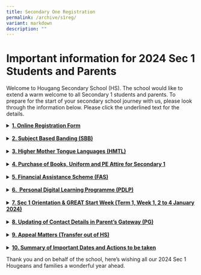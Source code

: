 ```yaml
---
title: Secondary One Registration
permalink: /archive/s1reg/
variant: markdown
description: ""
---
```

Important information for 2024 Sec 1 Students and Parents
=========================================================
<p>
Welcome to Hougang Secondary School (HS). The school would like to extend a warm welcome to all Secondary 1 students and parents. To prepare for the start of your secondary school journey with us, please look through the information below. Please click the underlined text for the details. </p>

<details><summary><u><b>
1.  Online Registration Form</b></u></summary>
 <p>   
As part of Secondary 1 Registration, we would appreciate it if parents/guardians could take some time to complete <a href="https://form.gov.sg/656fdf0356df3e0012c5d039">this form</a> by <b><u>Thursday, 21 December 2023, 12 pm</u></b>. This is to allow us to get to know your child/ward better.&nbsp;</p>
</details>

<br>
<details><summary><u><b>
2.  Subject Based Banding (SBB)</b></u></summary>
<p>    
If your child/ward is eligible to study subject(s) at a more/less demanding level, please attend the online zoom briefing on <u><b>Friday, 22 December 2023 from 8.30 am to 9.00 am</b></u>. Details will be sent via Parents Gateway (PG) on <u><b>Wednesday, 20 December 2023, after 5 pm</b></u>. Acceptance/rejection of the subject(s) offered will need to be submitted via the offer sent through PG before <u><b>Tuesday, 26 December 2023, 12 pm</b></u>.</p>
</details>

<br>	
<details><summary><u><b>
3.  Higher Mother Tongue Languages (HMTL)</b></u></summary>
    
<p>
(A)  Parents of students offered HMTL by MOE will be notified via Parents Gateway (PG) on <u><b>Wednesday, 20 &nbsp; December 2023 after 5 pm</b></u>. Acceptance/rejection of the HMTL offer via PG must be done before <u><b>Tuesday, 26 December 2023, 12 pm</b></u>.  &nbsp;</p>
<p>    
(B)  Parents of students not offered Higher Chinese Language (HCL) by MOE but have attained at least a Merit in HCL or an AL2 or better at PSLE will be offered HCL by the school. Parents will be notified via PG on <u><b>Wednesday, 20 December 2023, after 5 pm</b></u>. Acceptance/rejection of the HMTL offer via PG must be done before <u><b>Tuesday, 26 December 2023, 12 pm</b></u>.</p>
    
<p>
For other MT-related matters, please refer to <a href="https://www.hougangsec.moe.edu.sg/files/S1reg/2024__Sec_1_Registration_MTL_related_Matters.pdf">this link</a></p>
</details>

<br> 
<details><summary><u><b>
4. Purchase of Books, Uniform and PE Attire for Secondary 1</b></u></summary>
<p>
	<u>Method 1: Online Purchase (Preferred)</u></p>

<table style="border:none;border-collapse:collapse;"><colgroup><col width="208"><col width="231"><col width="433"></colgroup><tbody><tr style="height:0pt"><td style="border-left:solid #000000 1pt;border-right:solid #000000 1pt;border-bottom:solid #000000 1pt;border-top:solid #000000 1pt;vertical-align:top;padding:5pt 5pt 5pt 5pt;overflow:hidden;overflow-wrap:break-word;"><br></td><td style="border-left:solid #000000 1pt;border-right:solid #000000 1pt;border-bottom:solid #000000 1pt;border-top:solid #000000 1pt;vertical-align:top;padding:5pt 5pt 5pt 5pt;overflow:hidden;overflow-wrap:break-word;"><p style="line-height:1.2;margin-top:0pt;margin-bottom:0pt;" dir="ltr"><span style="font-size:12pt;font-family:Arial,sans-serif;color:#000000;background-color:#ffffff;font-weight:700;font-style:normal;font-variant:normal;text-decoration:none;vertical-align:baseline;white-space:pre;white-space:pre-wrap;">Link</span></p></td><td style="border-left:solid #000000 1pt;border-right:solid #000000 1pt;border-bottom:solid #000000 1pt;border-top:solid #000000 1pt;vertical-align:top;padding:5pt 5pt 5pt 5pt;overflow:hidden;overflow-wrap:break-word;"><p style="line-height:1.2;margin-top:0pt;margin-bottom:0pt;" dir="ltr"><span style="font-size:12pt;font-family:Arial,sans-serif;color:#000000;background-color:#ffffff;font-weight:700;font-style:normal;font-variant:normal;text-decoration:none;vertical-align:baseline;white-space:pre;white-space:pre-wrap;">Instructions</span></p></td></tr><tr style="height:0pt"><td style="border-left:solid #000000 1pt;border-right:solid #000000 1pt;border-bottom:solid #000000 1pt;border-top:solid #000000 1pt;vertical-align:middle;padding:5pt 5pt 5pt 5pt;overflow:hidden;overflow-wrap:break-word;"><p style="line-height:1.2;margin-top:0pt;margin-bottom:0pt;" dir="ltr"><span style="font-size:12pt;font-family:Arial,sans-serif;color:#000000;background-color:#ffffff;font-weight:400;font-style:normal;font-variant:normal;text-decoration:none;vertical-align:baseline;white-space:pre;white-space:pre-wrap;">Books and Stationery</span></p><br></td><td style="border-left:solid #000000 1pt;border-right:solid #000000 1pt;border-bottom:solid #000000 1pt;border-top:solid #000000 1pt;vertical-align:middle;padding:5pt 5pt 5pt 5pt;overflow:hidden;overflow-wrap:break-word;"><p style="line-height:1.2;margin-top:0pt;margin-bottom:0pt;" dir="ltr"><a style="text-decoration:none;" href="http://www.cascoedusupply.com.sg/"><span style="font-size:12pt;font-family:Arial,sans-serif;color:#1155cc;background-color:#ffffff;font-weight:400;font-style:normal;font-variant:normal;text-decoration:none;vertical-align:baseline;white-space:pre;white-space:pre-wrap;">Casco Educational Supply</span></a></p><br></td><td style="border-left:solid #000000 1pt;border-right:solid #000000 1pt;border-bottom:solid #000000 1pt;border-top:solid #000000 1pt;vertical-align:middle;padding:5pt 5pt 5pt 5pt;overflow:hidden;overflow-wrap:break-word;"><p style="line-height:1.2;margin-top:0pt;margin-bottom:0pt;" dir="ltr"><span style="font-size:12pt;font-family:Arial,sans-serif;color:#000000;background-color:#ffffff;font-weight:400;font-style:normal;font-variant:normal;text-decoration:none;vertical-align:baseline;white-space:pre;white-space:pre-wrap;">Parents are required to set up an account via the link provided.</span></p><br></td></tr><tr style="height:0pt"><td style="border-left:solid #000000 1pt;border-right:solid #000000 1pt;border-bottom:solid #000000 1pt;border-top:solid #000000 1pt;vertical-align:middle;padding:5pt 5pt 5pt 5pt;overflow:hidden;overflow-wrap:break-word;"><p style="line-height:1.2;margin-top:0pt;margin-bottom:0pt;" dir="ltr"><span style="font-size:12pt;font-family:Arial,sans-serif;color:#000000;background-color:#ffffff;font-weight:400;font-style:normal;font-variant:normal;text-decoration:none;vertical-align:baseline;white-space:pre;white-space:pre-wrap;">Uniforms and PE Attire</span></p><br></td><td style="border-left:solid #000000 1pt;border-right:solid #000000 1pt;border-bottom:solid #000000 1pt;border-top:solid #000000 1pt;vertical-align:middle;padding:5pt 5pt 5pt 5pt;overflow:hidden;overflow-wrap:break-word;"><p style="line-height:1.2;margin-top:0pt;margin-bottom:0pt;" dir="ltr"><a style="text-decoration:none;" href="https://jeepsinguniform.com/collections/hougang-secondary-school"><span style="font-size:12pt;font-family:Arial,sans-serif;color:#1155cc;background-color:#ffffff;font-weight:400;font-style:normal;font-variant:normal;text-decoration:none;vertical-align:baseline;white-space:pre;white-space:pre-wrap;">Jeepsing Uniform</span></a></p><br></td><td style="border-left:solid #000000 1pt;border-right:solid #000000 1pt;border-bottom:solid #000000 1pt;border-top:solid #000000 1pt;vertical-align:middle;padding:5pt 5pt 5pt 5pt;overflow:hidden;overflow-wrap:break-word;"><p style="line-height:1.2;margin-top:0pt;margin-bottom:0pt;" dir="ltr"><span style="font-size:12pt;font-family:Arial,sans-serif;color:#000000;background-color:#ffffff;font-weight:400;font-style:normal;font-variant:normal;text-decoration:none;vertical-align:baseline;white-space:pre;white-space:pre-wrap;">Please indicate Sec 1 as class if class is not available when making online purchase</span></p></td></tr></tbody></table>

<p>
<u>Method 2: Purchase/Collection at Hougang Secondary School</u>

Please follow the schedule below for the purchase/collection of textbooks and uniforms. We seek your understanding that only one adult is allowed to accompany each student.&nbsp;</p>

<table style="border:none;border-collapse:collapse;"><colgroup><col width="216"><col width="216"><col width="216"><col width="216"></colgroup><tbody><tr style="height:18.9pt"><td style="border-left:solid #000000 1pt;border-right:solid #000000 1pt;border-bottom:solid #000000 1pt;border-top:solid #000000 1pt;vertical-align:top;padding:5pt 5pt 5pt 5pt;overflow:hidden;overflow-wrap:break-word;"><p style="line-height:1.3800000000000001;margin-top:0pt;margin-bottom:0pt;" dir="ltr"><span style="font-size:12pt;font-family:Arial,sans-serif;color:#000000;background-color:#ffffff;font-weight:700;font-style:normal;font-variant:normal;text-decoration:none;vertical-align:baseline;white-space:pre;white-space:pre-wrap;">Items for purchase/ collection</span></p></td><td style="border-left:solid #000000 1pt;border-right:solid #000000 1pt;border-bottom:solid #000000 1pt;border-top:solid #000000 1pt;vertical-align:top;padding:5pt 5pt 5pt 5pt;overflow:hidden;overflow-wrap:break-word;"><p style="line-height:1.3800000000000001;margin-left: 3pt;text-align: justify;margin-top:0pt;margin-bottom:0pt;" dir="ltr"><span style="font-size:12pt;font-family:Arial,sans-serif;color:#000000;background-color:#ffffff;font-weight:700;font-style:normal;font-variant:normal;text-decoration:none;vertical-align:baseline;white-space:pre;white-space:pre-wrap;">Date&nbsp;</span></p></td><td style="border-left:solid #000000 1pt;border-right:solid #000000 1pt;border-bottom:solid #000000 1pt;border-top:solid #000000 1pt;vertical-align:top;padding:5pt 5pt 5pt 5pt;overflow:hidden;overflow-wrap:break-word;"><p style="line-height:1.3800000000000001;margin-left: 3pt;text-align: justify;margin-top:0pt;margin-bottom:0pt;" dir="ltr"><span style="font-size:12pt;font-family:Arial,sans-serif;color:#000000;background-color:#ffffff;font-weight:700;font-style:normal;font-variant:normal;text-decoration:none;vertical-align:baseline;white-space:pre;white-space:pre-wrap;">Time&nbsp;</span></p></td><td style="border-left:solid #000000 1pt;border-right:solid #000000 1pt;border-bottom:solid #000000 1pt;border-top:solid #000000 1pt;vertical-align:top;padding:5pt 5pt 5pt 5pt;overflow:hidden;overflow-wrap:break-word;"><p style="line-height:1.3800000000000001;margin-left: 3pt;text-align: justify;margin-top:0pt;margin-bottom:0pt;" dir="ltr"><span style="font-size:12pt;font-family:Arial,sans-serif;color:#000000;background-color:#ffffff;font-weight:700;font-style:normal;font-variant:normal;text-decoration:none;vertical-align:baseline;white-space:pre;white-space:pre-wrap;">Level/Group</span></p></td></tr><tr style="height:52.5pt"><td style="border-left:solid #000000 1pt;border-right:solid #000000 1pt;border-bottom:solid #000000 1pt;border-top:solid #000000 1pt;vertical-align:top;padding:5pt 5pt 5pt 5pt;overflow:hidden;overflow-wrap:break-word;" rowspan="4"><p style="line-height:1.2;margin-top:0pt;margin-bottom:0pt;" dir="ltr"><span style="font-size:12pt;font-family:Arial,sans-serif;color:#000000;background-color:#ffffff;font-weight:400;font-style:normal;font-variant:normal;text-decoration:none;vertical-align:baseline;white-space:pre;white-space:pre-wrap;">Textbooks and uniforms</span></p></td><td style="border-left:solid #000000 1pt;border-right:solid #000000 1pt;border-bottom:solid #000000 1pt;border-top:solid #000000 1pt;vertical-align:top;padding:5pt 5pt 5pt 5pt;overflow:hidden;overflow-wrap:break-word;"><p style="line-height:1.2;margin-top:0pt;margin-bottom:0pt;" dir="ltr"><span style="font-size:12pt;font-family:Arial,sans-serif;color:#000000;background-color:#ffffff;font-weight:400;font-style:normal;font-variant:normal;text-decoration:none;vertical-align:baseline;white-space:pre;white-space:pre-wrap;">Thursday, 21 December </span><span style="font-size:12pt;font-family:Arial,sans-serif;color:#000000;background-color:transparent;font-weight:400;font-style:normal;font-variant:normal;text-decoration:none;vertical-align:baseline;white-space:pre;white-space:pre-wrap;">2023</span></p><br></td><td style="border-left:solid #000000 1pt;border-right:solid #000000 1pt;border-bottom:solid #000000 1pt;border-top:solid #000000 1pt;vertical-align:top;padding:5pt 5pt 5pt 5pt;overflow:hidden;overflow-wrap:break-word;"><p style="line-height:1.2;margin-top:0pt;margin-bottom:0pt;" dir="ltr"><span style="font-size:12pt;font-family:Arial,sans-serif;color:#000000;background-color:#ffffff;font-weight:400;font-style:normal;font-variant:normal;text-decoration:none;vertical-align:baseline;white-space:pre;white-space:pre-wrap;">9 am to 3 pm</span></p><p style="line-height:1.2;margin-top:0pt;margin-bottom:0pt;" dir="ltr"><span style="font-size:12pt;font-family:Arial,sans-serif;color:#000000;background-color:#ffffff;font-weight:400;font-style:normal;font-variant:normal;text-decoration:none;vertical-align:baseline;white-space:pre;white-space:pre-wrap;">(</span><span style="font-size:12pt;font-family:Arial,sans-serif;color:#000000;background-color:#ffffff;font-weight:400;font-style:italic;font-variant:normal;text-decoration:none;vertical-align:baseline;white-space:pre;white-space:pre-wrap;">Lunch break 12.00 pm - 1.00 pm</span><span style="font-size:12pt;font-family:Arial,sans-serif;color:#000000;background-color:#ffffff;font-weight:400;font-style:normal;font-variant:normal;text-decoration:none;vertical-align:baseline;white-space:pre;white-space:pre-wrap;">)</span></p></td><td style="border-left:solid #000000 1pt;border-right:solid #000000 1pt;border-bottom:solid #000000 1pt;border-top:solid #000000 1pt;vertical-align:top;padding:5pt 5pt 5pt 5pt;overflow:hidden;overflow-wrap:break-word;" rowspan="3"><br><br><br><br><br><p style="line-height:1.2;margin-left: 3pt;margin-top:0pt;margin-bottom:0pt;" dir="ltr"><span style="font-size:12pt;font-family:Arial,sans-serif;color:#000000;background-color:#ffffff;font-weight:400;font-style:normal;font-variant:normal;text-decoration:none;vertical-align:baseline;white-space:pre;white-space:pre-wrap;">Secondary 1</span></p></td></tr><tr style="height:52.5pt"><td style="border-left:solid #000000 1pt;border-right:solid #000000 1pt;border-bottom:solid #000000 1pt;border-top:solid #000000 1pt;vertical-align:top;padding:5pt 5pt 5pt 5pt;overflow:hidden;overflow-wrap:break-word;"><p style="line-height:1.2;margin-top:0pt;margin-bottom:0pt;" dir="ltr"><span style="font-size:12pt;font-family:Arial,sans-serif;color:#000000;background-color:#ffffff;font-weight:400;font-style:normal;font-variant:normal;text-decoration:none;vertical-align:baseline;white-space:pre;white-space:pre-wrap;">Friday, 22 December </span><span style="font-size:12pt;font-family:Arial,sans-serif;color:#000000;background-color:transparent;font-weight:400;font-style:normal;font-variant:normal;text-decoration:none;vertical-align:baseline;white-space:pre;white-space:pre-wrap;">2023</span></p><br></td><td style="border-left:solid #000000 1pt;border-right:solid #000000 1pt;border-bottom:solid #000000 1pt;border-top:solid #000000 1pt;vertical-align:top;padding:5pt 5pt 5pt 5pt;overflow:hidden;overflow-wrap:break-word;"><p style="line-height:1.2;margin-top:0pt;margin-bottom:0pt;" dir="ltr"><span style="font-size:12pt;font-family:Arial,sans-serif;color:#000000;background-color:#ffffff;font-weight:400;font-style:normal;font-variant:normal;text-decoration:none;vertical-align:baseline;white-space:pre;white-space:pre-wrap;">9 am to 3 pm</span></p><p style="line-height:1.2;margin-top:0pt;margin-bottom:0pt;" dir="ltr"><span style="font-size:12pt;font-family:Arial,sans-serif;color:#000000;background-color:#ffffff;font-weight:400;font-style:normal;font-variant:normal;text-decoration:none;vertical-align:baseline;white-space:pre;white-space:pre-wrap;">(</span><span style="font-size:12pt;font-family:Arial,sans-serif;color:#000000;background-color:#ffffff;font-weight:400;font-style:italic;font-variant:normal;text-decoration:none;vertical-align:baseline;white-space:pre;white-space:pre-wrap;">Lunch break 12.00pm - 1.00 pm</span><span style="font-size:12pt;font-family:Arial,sans-serif;color:#000000;background-color:#ffffff;font-weight:400;font-style:normal;font-variant:normal;text-decoration:none;vertical-align:baseline;white-space:pre;white-space:pre-wrap;">)</span></p></td></tr><tr style="height:36.75pt"><td style="border-left:solid #000000 1pt;border-right:solid #000000 1pt;border-bottom:solid #000000 1pt;border-top:solid #000000 1pt;vertical-align:top;padding:5pt 5pt 5pt 5pt;overflow:hidden;overflow-wrap:break-word;"><p style="line-height:1.2;margin-top:0pt;margin-bottom:0pt;" dir="ltr"><span style="font-size:12pt;font-family:Arial,sans-serif;color:#000000;background-color:#ffffff;font-weight:400;font-style:normal;font-variant:normal;text-decoration:none;vertical-align:baseline;white-space:pre;white-space:pre-wrap;">Tuesday, 26 December 2023&nbsp;</span></p><br></td><td style="border-left:solid #000000 1pt;border-right:solid #000000 1pt;border-bottom:solid #000000 1pt;border-top:solid #000000 1pt;vertical-align:top;padding:5pt 5pt 5pt 5pt;overflow:hidden;overflow-wrap:break-word;"><p style="line-height:1.2;margin-top:0pt;margin-bottom:0pt;" dir="ltr"><span style="font-size:12pt;font-family:Arial,sans-serif;color:#000000;background-color:#ffffff;font-weight:400;font-style:normal;font-variant:normal;text-decoration:none;vertical-align:baseline;white-space:pre;white-space:pre-wrap;">9 am to 3 pm</span></p><p style="line-height:1.2;margin-top:0pt;margin-bottom:0pt;" dir="ltr"><span style="font-size:12pt;font-family:Arial,sans-serif;color:#000000;background-color:#ffffff;font-weight:400;font-style:normal;font-variant:normal;text-decoration:none;vertical-align:baseline;white-space:pre;white-space:pre-wrap;">(</span><span style="font-size:12pt;font-family:Arial,sans-serif;color:#000000;background-color:#ffffff;font-weight:400;font-style:italic;font-variant:normal;text-decoration:none;vertical-align:baseline;white-space:pre;white-space:pre-wrap;">Lunch break 12.00pm - 1.00 pm</span><span style="font-size:12pt;font-family:Arial,sans-serif;color:#000000;background-color:#ffffff;font-weight:400;font-style:normal;font-variant:normal;text-decoration:none;vertical-align:baseline;white-space:pre;white-space:pre-wrap;">)</span></p></td></tr><tr style="height:36.75pt"><td style="border-left:solid #000000 1pt;border-right:solid #000000 1pt;border-bottom:solid #000000 1pt;border-top:solid #000000 1pt;vertical-align:top;padding:5pt 5pt 5pt 5pt;overflow:hidden;overflow-wrap:break-word;"><p style="line-height:1.2;margin-top:0pt;margin-bottom:0pt;" dir="ltr"><span style="font-size:12pt;font-family:Arial,sans-serif;color:#000000;background-color:#ffffff;font-weight:400;font-style:normal;font-variant:normal;text-decoration:none;vertical-align:baseline;white-space:pre;white-space:pre-wrap;">Wednesday, 27 December to Thursday, 28 December 2023</span></p><br></td><td style="border-left:solid #000000 1pt;border-right:solid #000000 1pt;border-bottom:solid #000000 1pt;border-top:solid #000000 1pt;vertical-align:top;padding:5pt 5pt 5pt 5pt;overflow:hidden;overflow-wrap:break-word;"><p style="line-height:1.2;margin-top:0pt;margin-bottom:0pt;" dir="ltr"><span style="font-size:12pt;font-family:Arial,sans-serif;color:#000000;background-color:#ffffff;font-weight:400;font-style:normal;font-variant:normal;text-decoration:none;vertical-align:baseline;white-space:pre;white-space:pre-wrap;">9 am to 3 pm</span></p><p style="line-height:1.2;margin-top:0pt;margin-bottom:0pt;" dir="ltr"><span style="font-size:12pt;font-family:Arial,sans-serif;color:#000000;background-color:#ffffff;font-weight:400;font-style:normal;font-variant:normal;text-decoration:none;vertical-align:baseline;white-space:pre;white-space:pre-wrap;">(</span><span style="font-size:12pt;font-family:Arial,sans-serif;color:#000000;background-color:#ffffff;font-weight:400;font-style:italic;font-variant:normal;text-decoration:none;vertical-align:baseline;white-space:pre;white-space:pre-wrap;">Lunch break 12.00pm - 1.00 pm</span><span style="font-size:12pt;font-family:Arial,sans-serif;color:#000000;background-color:#ffffff;font-weight:400;font-style:normal;font-variant:normal;text-decoration:none;vertical-align:baseline;white-space:pre;white-space:pre-wrap;">)</span></p></td><td style="border-left:solid #000000 1pt;border-right:solid #000000 1pt;border-bottom:solid #000000 1pt;border-top:solid #000000 1pt;vertical-align:top;padding:5pt 5pt 5pt 5pt;overflow:hidden;overflow-wrap:break-word;"><p style="line-height:1.2;margin-left: 3pt;margin-top:0pt;margin-bottom:0pt;" dir="ltr"><span style="font-size:12pt;font-family:Arial,sans-serif;color:#000000;background-color:#ffffff;font-weight:400;font-style:normal;font-variant:normal;text-decoration:none;vertical-align:baseline;white-space:pre;white-space:pre-wrap;">All Levels</span></p></td></tr><tr style="height:36.75pt"><td style="border-left:solid #000000 1pt;border-right:solid #000000 1pt;border-bottom:solid #000000 1pt;border-top:solid #000000 1pt;vertical-align:top;padding:5pt 5pt 5pt 5pt;overflow:hidden;overflow-wrap:break-word;"><p style="line-height:1.2;margin-top:0pt;margin-bottom:0pt;" dir="ltr"><span style="font-size:12pt;font-family:Arial,sans-serif;color:#000000;background-color:#ffffff;font-weight:400;font-style:normal;font-variant:normal;text-decoration:none;vertical-align:baseline;white-space:pre;white-space:pre-wrap;">Textbooks only</span></p></td><td style="border-left:solid #000000 1pt;border-right:solid #000000 1pt;border-bottom:solid #000000 1pt;border-top:solid #000000 1pt;vertical-align:top;padding:5pt 5pt 5pt 5pt;overflow:hidden;overflow-wrap:break-word;"><p style="line-height:1.2;margin-top:0pt;margin-bottom:0pt;" dir="ltr"><span style="font-size:12pt;font-family:Arial,sans-serif;color:#000000;background-color:#ffffff;font-weight:400;font-style:normal;font-variant:normal;text-decoration:none;vertical-align:baseline;white-space:pre;white-space:pre-wrap;">Friday, 29 December 2023&nbsp;</span></p><br></td><td style="border-left:solid #000000 1pt;border-right:solid #000000 1pt;border-bottom:solid #000000 1pt;border-top:solid #000000 1pt;vertical-align:top;padding:5pt 5pt 5pt 5pt;overflow:hidden;overflow-wrap:break-word;"><p style="line-height:1.2;margin-top:0pt;margin-bottom:0pt;" dir="ltr"><span style="font-size:12pt;font-family:Arial,sans-serif;color:#000000;background-color:#ffffff;font-weight:400;font-style:normal;font-variant:normal;text-decoration:none;vertical-align:baseline;white-space:pre;white-space:pre-wrap;">9 am to 12 pm</span></p></td><td style="border-left:solid #000000 1pt;border-right:solid #000000 1pt;border-bottom:solid #000000 1pt;border-top:solid #000000 1pt;vertical-align:top;padding:5pt 5pt 5pt 5pt;overflow:hidden;overflow-wrap:break-word;"><p style="line-height:1.2;margin-left: 3pt;margin-top:0pt;margin-bottom:0pt;" dir="ltr"><span style="font-size:12pt;font-family:Arial,sans-serif;color:#000000;background-color:#ffffff;font-weight:400;font-style:normal;font-variant:normal;text-decoration:none;vertical-align:baseline;white-space:pre;white-space:pre-wrap;">All Levels</span></p></td></tr></tbody></table>

  
  

Please note:
<p>
*   For Textbooks: You can view the booklist below or collect a hardcopy from the bookshop. Please choose the correct course (G1, G2 OR G3) for your child.    <br>
<a href="https://www.hougangsec.moe.edu.sg/files/S1reg/2024_booklist_sec_1.pdf">2024 Booklist - Sec 1.pdf</a>
	

*   For Uniforms: No trying on of uniforms will be allowed.&nbsp; Please bring the best fitting garment to compare when selecting the suitable size for purchase in school.&nbsp;
	    
<br>
You can refer to the suggested quantity to purchase for uniforms:
<br>
Boys: 1 packet of name tags (Green), 1 school tie, 1 shirt, 2 school polo tees, 3 long pants and 2 sets of PE attire (2 T-shirts and 2 shorts).
<br>
Girls: 1 packet of name tags (Green), 1 school tie, 1 blouse, 2 school polo tees, 3 skirts and 2 sets of PE attire (2 T-shirts and 2 shorts).</p>
</details>
  
<br> 
<details><summary><u><b>
5. Financial Assistance Scheme (FAS)</b></u></summary>
<p>
1.  Sec 1 FAS approved by their Primary Schools: Parents/Guardians of Secondary 1 students whose MOE FAS application was approved by their Primary Schools will need to go to the HS General Office to collect your FAS approval letter from <u><b>Thursday, 21 to Thursday, 28 December 2023 before 2 pm</b></u>. You need to bring your MOE FAS approval letter from Primary School for verification. After receiving the FAS approval letter from HS, you can proceed to collect the textbooks and uniforms. Please refer to the schedule above for the collection of textbooks and uniforms.&nbsp;
    

2.  New MOE FAS applicants: Please download, print, and complete the [2023 MOE FAS Application Form](/files/Admin/2024_MOE_FAS_Application_Form.pdf)  [application form](https://go.gov.sg/hsfasapply).&nbsp; You can also collect the form from the HS General Office during school operating hours from 9 am to 5 pm. Kindly ensure the form is completed and submitted with the supporting documents, to our staff in the General Office by <u><b>Tuesday, 26 December 2023, 12 pm</b></u>.</p>
</details>    

  
<br> 
<details><summary><u><b>
6.&nbsp; Personal Digital Learning Programme (PDLP)</b></u></summary>

The use of Personal Learning Devices (PLD) is a requirement for secondary schools. The PLD initiative aims to develop and strengthen the digital literacy of your child/ward. For important information and required actions relating to the PLD initiative, including financial assistance as well as purchase of the PLD, please refer to [this link](https://www.hougangsec.moe.edu.sg/quick-links/PLD-Initiative/pld-initiative/).&nbsp;

Do note that the submission of the [online application](https://go.gov.sg/pdlpadmin) includes the authorisation to use your child’s Edusave for the purchase of the PLD. It is important that these are submitted before <u><b>Tuesday, 26 December 2023, 12 pm</b></u> so that the school can initiate the procurement of the PLDs without delay.
</details>
  
  
<br> 
<details><summary><u><b>
7. Sec 1 Orientation &amp; GREAT Start Week (Term 1, Week 1, 2 to 4 January 2024)</b></u></summary>

On <u><b>Tuesday, 2 January 2024</b></u>, your child/ward is required to report to the school hall (Level 2) in HS PE Attire by <u><b>7.25 am</b></u>. You can view the Orientation Programme [here](/files/S1reg/2024_Sec_1_Orientation_Programme.pdf). The schedule for GREAT Start Week will be sent to all parents and guardians via PG before <u><b>Tuesday, 2 January 2024</b></u>. Though there are no lessons for the first 3 days, students are expected to bring a working thermometer, stationery and water bottle for the activities planned for the week.

In case of possible delivery delays for uniforms purchased online, Sec 1 students may report to school in their Primary School uniform for the first week of school, in this case, Primary School PE attire on 2 January 2024. For more information on school attire and general appearance, please refer to our [school website (Pupil Management)](https://hougangsec.moe.edu.sg/departments/pupil-management).
</details>

<br> 
<details><summary><u><b>
8. Updating of Contact Details in Parent’s Gateway (PG)</b></u></summary>

If there is/are any change(s) in your contact details (mobile, residential/change of email address) for the last 3 months, kindly refer to the [instructions](about:blank) and update accordingly.&nbsp;
</details>	

<br> 
<details><summary><u><b>
9. Appeal Matters (Transfer out of HS)</b></u></summary>

(A) For medical reason(s): Documentary evidence is required based on serious medical conditions or severe physical impairments. &nbsp;Kindly submit your request and supporting documents to our General Office staff before <u><b>Thursday, 21 December 2023, 12 pm</b></u>.

(B) For non-medical reasons: Please submit your intent to the other school. Once you have received the confirmed placement in the other school, you need to bring the MOE school transfer form, signed by the other school, and submit it to our General Office staff for processing.

\* Please purchase your textbooks and uniforms only after confirmation of a placement in the school of choice.&nbsp;
</details>
  

<br> 
<details><summary><u><b>
10. Summary of Important Dates and Actions to be taken</b></u></summary>

<table style="border:none;border-collapse:collapse;"><colgroup><col width="63"><col width="422"><col width="435"></colgroup><tbody><tr style="height:0pt"><td style="border-left:solid #000000 1.125pt;border-right:solid #000000 1.125pt;border-bottom:solid #000000 1.125pt;border-top:solid #000000 1.125pt;vertical-align:top;padding:5pt 5pt 5pt 5pt;overflow:hidden;overflow-wrap:break-word;"><p style="line-height:1.2;margin-top:0pt;margin-bottom:0pt;" dir="ltr"><span style="font-size:12pt;font-family:Arial,sans-serif;color:#000000;background-color:#ffffff;font-weight:700;font-style:normal;font-variant:normal;text-decoration:none;vertical-align:baseline;white-space:pre;white-space:pre-wrap;">SN</span></p></td><td style="border-left:solid #000000 1.125pt;border-right:solid #000000 1.125pt;border-bottom:solid #000000 1.125pt;border-top:solid #000000 1.125pt;vertical-align:top;padding:5pt 5pt 5pt 5pt;overflow:hidden;overflow-wrap:break-word;"><p style="line-height:1.2;margin-top:0pt;margin-bottom:0pt;" dir="ltr"><span style="font-size:12pt;font-family:Arial,sans-serif;color:#000000;background-color:#ffffff;font-weight:700;font-style:normal;font-variant:normal;text-decoration:none;vertical-align:baseline;white-space:pre;white-space:pre-wrap;">DETAILS</span></p></td><td style="border-left:solid #000000 1.125pt;border-right:solid #000000 1.125pt;border-bottom:solid #000000 1.125pt;border-top:solid #000000 1.125pt;vertical-align:top;padding:5pt 5pt 5pt 5pt;overflow:hidden;overflow-wrap:break-word;"><p style="line-height:1.2;margin-top:0pt;margin-bottom:0pt;" dir="ltr"><span style="font-size:12pt;font-family:Arial,sans-serif;color:#000000;background-color:#ffffff;font-weight:700;font-style:normal;font-variant:normal;text-decoration:none;vertical-align:baseline;white-space:pre;white-space:pre-wrap;">DATES</span></p></td></tr><tr style="height:0pt"><td style="border-left:solid #000000 1pt;border-right:solid #000000 1pt;border-bottom:solid #000000 1pt;border-top:solid #000000 1.125pt;vertical-align:top;padding:5pt 5pt 5pt 5pt;overflow:hidden;overflow-wrap:break-word;"><p style="line-height:1.2;margin-top:0pt;margin-bottom:0pt;" dir="ltr"><span style="font-size:12pt;font-family:Arial,sans-serif;color:#222222;background-color:#ffffff;font-weight:400;font-style:normal;font-variant:normal;text-decoration:none;vertical-align:baseline;white-space:pre;white-space:pre-wrap;">1</span></p></td><td style="border-left:solid #000000 1pt;border-right:solid #000000 1pt;border-bottom:solid #000000 1pt;border-top:solid #000000 1.125pt;vertical-align:top;padding:5pt 5pt 5pt 5pt;overflow:hidden;overflow-wrap:break-word;"><p style="line-height:1.2;margin-top:0pt;margin-bottom:0pt;" dir="ltr"><span style="font-size:12pt;font-family:Arial,sans-serif;color:#222222;background-color:#ffffff;font-weight:400;font-style:normal;font-variant:normal;text-decoration:none;vertical-align:baseline;white-space:pre;white-space:pre-wrap;">Receiving of Higher Mother Tongue Language (HMTL) offer through PG Notification&nbsp;</span></p></td><td style="border-left:solid #000000 1pt;border-right:solid #000000 1pt;border-bottom:solid #000000 1pt;border-top:solid #000000 1.125pt;vertical-align:top;padding:5pt 5pt 5pt 5pt;overflow:hidden;overflow-wrap:break-word;"><p style="line-height:1.2;margin-top:0pt;margin-bottom:0pt;" dir="ltr"><span style="font-size:12pt;font-family:Arial,sans-serif;color:#222222;background-color:#ffff00;font-weight:400;font-style:normal;font-variant:normal;text-decoration:none;vertical-align:baseline;white-space:pre;white-space:pre-wrap;">Wednesday, 20 December 2023, after 5 pm.</span></p></td></tr><tr style="height:0pt"><td style="border-left:solid #000000 1pt;border-right:solid #000000 1pt;border-bottom:solid #000000 1pt;border-top:solid #000000 1pt;vertical-align:top;padding:5pt 5pt 5pt 5pt;overflow:hidden;overflow-wrap:break-word;"><p style="line-height:1.2;margin-top:0pt;margin-bottom:0pt;" dir="ltr"><span style="font-size:12pt;font-family:Arial,sans-serif;color:#222222;background-color:#ffffff;font-weight:400;font-style:normal;font-variant:normal;text-decoration:none;vertical-align:baseline;white-space:pre;white-space:pre-wrap;">2</span></p></td><td style="border-left:solid #000000 1pt;border-right:solid #000000 1pt;border-bottom:solid #000000 1pt;border-top:solid #000000 1pt;vertical-align:top;padding:5pt 5pt 5pt 5pt;overflow:hidden;overflow-wrap:break-word;"><p style="line-height:1.2;margin-top:0pt;margin-bottom:0pt;" dir="ltr"><span style="font-size:12pt;font-family:Arial,sans-serif;color:#222222;background-color:#ffffff;font-weight:400;font-style:normal;font-variant:normal;text-decoration:none;vertical-align:baseline;white-space:pre;white-space:pre-wrap;">Complete Sec 1 Online Registration Form</span></p></td><td style="border-left:solid #000000 1pt;border-right:solid #000000 1pt;border-bottom:solid #000000 1pt;border-top:solid #000000 1pt;vertical-align:top;padding:5pt 5pt 5pt 5pt;overflow:hidden;overflow-wrap:break-word;"><p style="line-height:1.2;margin-top:0pt;margin-bottom:0pt;" dir="ltr"><span style="font-size:12pt;font-family:Arial,sans-serif;color:#000000;background-color:#ffff00;font-weight:400;font-style:normal;font-variant:normal;text-decoration:none;vertical-align:baseline;white-space:pre;white-space:pre-wrap;">Before </span><span style="font-size:12pt;font-family:Arial,sans-serif;color:#222222;background-color:#ffff00;font-weight:400;font-style:normal;font-variant:normal;text-decoration:none;vertical-align:baseline;white-space:pre;white-space:pre-wrap;">Thursday, 21 December 2023, 12pm.</span></p></td></tr><tr style="height:0pt"><td style="border-left:solid #000000 1pt;border-right:solid #000000 1pt;border-bottom:solid #000000 1pt;border-top:solid #000000 1pt;vertical-align:top;padding:5pt 5pt 5pt 5pt;overflow:hidden;overflow-wrap:break-word;"><p style="line-height:1.2;margin-top:0pt;margin-bottom:0pt;" dir="ltr"><span style="font-size:12pt;font-family:Arial,sans-serif;color:#222222;background-color:#ffffff;font-weight:400;font-style:normal;font-variant:normal;text-decoration:none;vertical-align:baseline;white-space:pre;white-space:pre-wrap;">3</span></p></td><td style="border-left:solid #000000 1pt;border-right:solid #000000 1pt;border-bottom:solid #000000 1pt;border-top:solid #000000 1pt;vertical-align:top;padding:5pt 5pt 5pt 5pt;overflow:hidden;overflow-wrap:break-word;"><p style="line-height:1.2;margin-top:0pt;margin-bottom:0pt;" dir="ltr"><span style="font-size:12pt;font-family:Arial,sans-serif;color:#222222;background-color:#ffffff;font-weight:400;font-style:normal;font-variant:normal;text-decoration:none;vertical-align:baseline;white-space:pre;white-space:pre-wrap;">For Purchase of School Uniforms&nbsp;</span></p></td><td style="border-left:solid #000000 1pt;border-right:solid #000000 1pt;border-bottom:solid #000000 1pt;border-top:solid #000000 1pt;vertical-align:top;padding:5pt 5pt 5pt 5pt;overflow:hidden;overflow-wrap:break-word;"><p style="line-height:1.2;margin-top:0pt;margin-bottom:0pt;" dir="ltr"><span style="font-size:12pt;font-family:Arial,sans-serif;color:#222222;background-color:#ffff00;font-weight:400;font-style:normal;font-variant:normal;text-decoration:none;vertical-align:baseline;white-space:pre;white-space:pre-wrap;">From Thursday, 21 December to Thursday, 28 December 2023.</span></p></td></tr><tr style="height:0pt"><td style="border-left:solid #000000 1pt;border-right:solid #000000 1pt;border-bottom:solid #000000 1pt;border-top:solid #000000 1pt;vertical-align:top;padding:5pt 5pt 5pt 5pt;overflow:hidden;overflow-wrap:break-word;"><p style="line-height:1.2;margin-top:0pt;margin-bottom:0pt;" dir="ltr"><span style="font-size:12pt;font-family:Arial,sans-serif;color:#222222;background-color:#ffffff;font-weight:400;font-style:normal;font-variant:normal;text-decoration:none;vertical-align:baseline;white-space:pre;white-space:pre-wrap;">4</span></p></td><td style="border-left:solid #000000 1pt;border-right:solid #000000 1pt;border-bottom:solid #000000 1pt;border-top:solid #000000 1pt;vertical-align:top;padding:5pt 5pt 5pt 5pt;overflow:hidden;overflow-wrap:break-word;"><p style="line-height:1.2;margin-top:0pt;margin-bottom:0pt;" dir="ltr"><span style="font-size:12pt;font-family:Arial,sans-serif;color:#222222;background-color:#ffffff;font-weight:400;font-style:normal;font-variant:normal;text-decoration:none;vertical-align:baseline;white-space:pre;white-space:pre-wrap;">For Purchase of School textbooks&nbsp;</span></p></td><td style="border-left:solid #000000 1pt;border-right:solid #000000 1pt;border-bottom:solid #000000 1pt;border-top:solid #000000 1pt;vertical-align:top;padding:5pt 5pt 5pt 5pt;overflow:hidden;overflow-wrap:break-word;"><p style="line-height:1.2;margin-top:0pt;margin-bottom:0pt;" dir="ltr"><span style="font-size:12pt;font-family:Arial,sans-serif;color:#222222;background-color:#ffff00;font-weight:400;font-style:normal;font-variant:normal;text-decoration:none;vertical-align:baseline;white-space:pre;white-space:pre-wrap;">From Thursday, 21 December to Friday, 29 December 2023.</span></p></td></tr><tr style="height:0pt"><td style="border-left:solid #000000 1pt;border-right:solid #000000 1pt;border-bottom:solid #000000 1pt;border-top:solid #000000 1pt;vertical-align:top;padding:5pt 5pt 5pt 5pt;overflow:hidden;overflow-wrap:break-word;"><p style="line-height:1.2;margin-top:0pt;margin-bottom:0pt;" dir="ltr"><span style="font-size:12pt;font-family:Arial,sans-serif;color:#222222;background-color:#ffffff;font-weight:400;font-style:normal;font-variant:normal;text-decoration:none;vertical-align:baseline;white-space:pre;white-space:pre-wrap;">5</span></p></td><td style="border-left:solid #000000 1pt;border-right:solid #000000 1pt;border-bottom:solid #000000 1pt;border-top:solid #000000 1pt;vertical-align:top;padding:5pt 5pt 5pt 5pt;overflow:hidden;overflow-wrap:break-word;"><p style="line-height:1.2;margin-top:0pt;margin-bottom:0pt;" dir="ltr"><span style="font-size:12pt;font-family:Arial,sans-serif;color:#000000;background-color:#ffffff;font-weight:400;font-style:normal;font-variant:normal;text-decoration:none;vertical-align:baseline;white-space:pre;white-space:pre-wrap;">Attend Online Zoom Briefing for Sec 1 students eligible for SBB</span></p></td><td style="border-left:solid #000000 1pt;border-right:solid #000000 1pt;border-bottom:solid #000000 1pt;border-top:solid #000000 1pt;vertical-align:top;padding:5pt 5pt 5pt 5pt;overflow:hidden;overflow-wrap:break-word;"><p style="line-height:1.2;margin-top:0pt;margin-bottom:0pt;" dir="ltr"><span style="font-size:12pt;font-family:Arial,sans-serif;color:#000000;background-color:#ffff00;font-weight:400;font-style:normal;font-variant:normal;text-decoration:none;vertical-align:baseline;white-space:pre;white-space:pre-wrap;">On Friday, 22 December 2023, 8.30 am to 9.00 am.</span></p></td></tr><tr style="height:0pt"><td style="border-left:solid #000000 1pt;border-right:solid #000000 1pt;border-bottom:solid #000000 1pt;border-top:solid #000000 1pt;vertical-align:top;padding:5pt 5pt 5pt 5pt;overflow:hidden;overflow-wrap:break-word;"><p style="line-height:1.2;margin-top:0pt;margin-bottom:0pt;" dir="ltr"><span style="font-size:12pt;font-family:Arial,sans-serif;color:#222222;background-color:#ffffff;font-weight:400;font-style:normal;font-variant:normal;text-decoration:none;vertical-align:baseline;white-space:pre;white-space:pre-wrap;">6</span></p></td><td style="border-left:solid #000000 1pt;border-right:solid #000000 1pt;border-bottom:solid #000000 1pt;border-top:solid #000000 1pt;vertical-align:top;padding:5pt 5pt 5pt 5pt;overflow:hidden;overflow-wrap:break-word;"><p style="line-height:1.2;margin-top:0pt;margin-bottom:0pt;" dir="ltr"><span style="font-size:12pt;font-family:Arial,sans-serif;color:#000000;background-color:#ffffff;font-weight:400;font-style:normal;font-variant:normal;text-decoration:none;vertical-align:baseline;white-space:pre;white-space:pre-wrap;">Appeal for Transfer out of HS (medical reason)</span></p><p style="line-height:1.2;margin-top:0pt;margin-bottom:0pt;" dir="ltr"><span style="font-size:12pt;font-family:Arial,sans-serif;color:#000000;background-color:#ffffff;font-weight:400;font-style:normal;font-variant:normal;text-decoration:none;vertical-align:baseline;white-space:pre;white-space:pre-wrap;">*on-site appeal with supporting documents</span></p></td><td style="border-left:solid #000000 1pt;border-right:solid #000000 1pt;border-bottom:solid #000000 1pt;border-top:solid #000000 1pt;vertical-align:top;padding:5pt 5pt 5pt 5pt;overflow:hidden;overflow-wrap:break-word;"><p style="line-height:1.3800000000000001;text-indent: -21.3pt;margin-top:12pt;margin-bottom:12pt;padding:0pt 0pt 0pt 21.3pt;" dir="ltr"><span style="font-size:12pt;font-family:Arial,sans-serif;color:#000000;background-color:#ffff00;font-weight:400;font-style:normal;font-variant:normal;text-decoration:none;vertical-align:baseline;white-space:pre;white-space:pre-wrap;">Before Thursday, 21 December 2023, 12 pm.</span></p></td></tr><tr style="height:0pt"><td style="border-left:solid #000000 1pt;border-right:solid #000000 1pt;border-bottom:solid #000000 1pt;border-top:solid #000000 1pt;vertical-align:top;padding:5pt 5pt 5pt 5pt;overflow:hidden;overflow-wrap:break-word;"><p style="line-height:1.2;margin-top:0pt;margin-bottom:0pt;" dir="ltr"><span style="font-size:12pt;font-family:Arial,sans-serif;color:#222222;background-color:#ffffff;font-weight:400;font-style:normal;font-variant:normal;text-decoration:none;vertical-align:baseline;white-space:pre;white-space:pre-wrap;">7</span></p></td><td style="border-left:solid #000000 1pt;border-right:solid #000000 1pt;border-bottom:solid #000000 1pt;border-top:solid #000000 1pt;vertical-align:top;padding:5pt 5pt 5pt 5pt;overflow:hidden;overflow-wrap:break-word;"><p style="line-height:1.2;margin-top:0pt;margin-bottom:0pt;" dir="ltr"><span style="font-size:12pt;font-family:Arial,sans-serif;color:#000000;background-color:#ffffff;font-weight:400;font-style:normal;font-variant:normal;text-decoration:none;vertical-align:baseline;white-space:pre;white-space:pre-wrap;">Collection of HS FAS letter (for MOE FAS from Primary School)</span></p><p style="line-height:1.2;margin-top:0pt;margin-bottom:0pt;" dir="ltr"><span style="font-size:12pt;font-family:Arial,sans-serif;color:#000000;background-color:#ffffff;font-weight:700;font-style:normal;font-variant:normal;text-decoration:none;vertical-align:baseline;white-space:pre;white-space:pre-wrap;">*Please bring along the approved letter from Primary Schoo</span><span style="font-size:12pt;font-family:Arial,sans-serif;color:#000000;background-color:#ffffff;font-weight:400;font-style:normal;font-variant:normal;text-decoration:none;vertical-align:baseline;white-space:pre;white-space:pre-wrap;">l</span></p></td><td style="border-left:solid #000000 1pt;border-right:solid #000000 1pt;border-bottom:solid #000000 1pt;border-top:solid #000000 1pt;vertical-align:top;padding:5pt 5pt 5pt 5pt;overflow:hidden;overflow-wrap:break-word;"><p style="line-height:1.3800000000000001;margin-top:12pt;margin-bottom:0pt;" dir="ltr"><span style="font-size:12pt;font-family:Arial,sans-serif;color:#000000;background-color:#ffff00;font-weight:400;font-style:normal;font-variant:normal;text-decoration:none;vertical-align:baseline;white-space:pre;white-space:pre-wrap;">From Thursday, 21 to Thursday, 28 December 2023 before 2 pm.</span></p></td></tr><tr style="height:0pt"><td style="border-left:solid #000000 1pt;border-right:solid #000000 1pt;border-bottom:solid #000000 1pt;border-top:solid #000000 1pt;vertical-align:top;padding:5pt 5pt 5pt 5pt;overflow:hidden;overflow-wrap:break-word;"><p style="line-height:1.2;margin-top:0pt;margin-bottom:0pt;" dir="ltr"><span style="font-size:12pt;font-family:Arial,sans-serif;color:#222222;background-color:#ffffff;font-weight:400;font-style:normal;font-variant:normal;text-decoration:none;vertical-align:baseline;white-space:pre;white-space:pre-wrap;">8</span></p></td><td style="border-left:solid #000000 1pt;border-right:solid #000000 1pt;border-bottom:solid #000000 1pt;border-top:solid #000000 1pt;vertical-align:top;padding:5pt 5pt 5pt 5pt;overflow:hidden;overflow-wrap:break-word;"><p style="line-height:1.2;margin-top:0pt;margin-bottom:0pt;" dir="ltr"><span style="font-size:12pt;font-family:Arial,sans-serif;color:#000000;background-color:transparent;font-weight:400;font-style:normal;font-variant:normal;text-decoration:none;vertical-align:baseline;white-space:pre;white-space:pre-wrap;">Acceptance/rejection of HMTL offer via PG&nbsp;</span></p></td><td style="border-left:solid #000000 1pt;border-right:solid #000000 1pt;border-bottom:solid #000000 1pt;border-top:solid #000000 1pt;vertical-align:top;padding:5pt 5pt 5pt 5pt;overflow:hidden;overflow-wrap:break-word;"><p style="line-height:1.3800000000000001;margin-top:0pt;margin-bottom:0pt;" dir="ltr"><span style="font-size:12pt;font-family:Arial,sans-serif;color:#000000;background-color:#ffff00;font-weight:400;font-style:normal;font-variant:normal;text-decoration:none;vertical-align:baseline;white-space:pre;white-space:pre-wrap;">Before Tuesday, 26 December 2023, 12 pm.</span></p><br></td></tr><tr style="height:0pt"><td style="border-left:solid #000000 1pt;border-right:solid #000000 1pt;border-bottom:solid #000000 1pt;border-top:solid #000000 1pt;vertical-align:top;padding:5pt 5pt 5pt 5pt;overflow:hidden;overflow-wrap:break-word;"><p style="line-height:1.2;margin-top:0pt;margin-bottom:0pt;" dir="ltr"><span style="font-size:12pt;font-family:Arial,sans-serif;color:#222222;background-color:#ffffff;font-weight:400;font-style:normal;font-variant:normal;text-decoration:none;vertical-align:baseline;white-space:pre;white-space:pre-wrap;">9</span></p></td><td style="border-left:solid #000000 1pt;border-right:solid #000000 1pt;border-bottom:solid #000000 1pt;border-top:solid #000000 1pt;vertical-align:top;padding:5pt 5pt 5pt 5pt;overflow:hidden;overflow-wrap:break-word;"><p style="line-height:1.2;margin-top:0pt;margin-bottom:0pt;" dir="ltr"><span style="font-size:12pt;font-family:Arial,sans-serif;color:#000000;background-color:transparent;font-weight:400;font-style:normal;font-variant:normal;text-decoration:none;vertical-align:baseline;white-space:pre;white-space:pre-wrap;">Acceptance/rejection of SBB offer via PG</span></p></td><td style="border-left:solid #000000 1pt;border-right:solid #000000 1pt;border-bottom:solid #000000 1pt;border-top:solid #000000 1pt;vertical-align:top;padding:5pt 5pt 5pt 5pt;overflow:hidden;overflow-wrap:break-word;"><p style="line-height:1.3800000000000001;margin-top:12pt;margin-bottom:12pt;" dir="ltr"><span style="font-size:12pt;font-family:Arial,sans-serif;color:#000000;background-color:#ffff00;font-weight:400;font-style:normal;font-variant:normal;text-decoration:none;vertical-align:baseline;white-space:pre;white-space:pre-wrap;">Before Tuesday, 26 December 2023, 12 pm.</span></p></td></tr><tr style="height:0pt"><td style="border-left:solid #000000 1pt;border-right:solid #000000 1pt;border-bottom:solid #000000 1pt;border-top:solid #000000 1pt;vertical-align:top;padding:5pt 5pt 5pt 5pt;overflow:hidden;overflow-wrap:break-word;"><p style="line-height:1.2;margin-top:0pt;margin-bottom:0pt;" dir="ltr"><span style="font-size:12pt;font-family:Arial,sans-serif;color:#222222;background-color:#ffffff;font-weight:400;font-style:normal;font-variant:normal;text-decoration:none;vertical-align:baseline;white-space:pre;white-space:pre-wrap;">10</span></p></td><td style="border-left:solid #000000 1pt;border-right:solid #000000 1pt;border-bottom:solid #000000 1pt;border-top:solid #000000 1pt;vertical-align:top;padding:5pt 5pt 5pt 5pt;overflow:hidden;overflow-wrap:break-word;"><p style="line-height:1.2;margin-top:0pt;margin-bottom:0pt;" dir="ltr"><span style="font-size:12pt;font-family:Arial,sans-serif;color:#000000;background-color:#ffffff;font-weight:400;font-style:normal;font-variant:normal;text-decoration:none;vertical-align:baseline;white-space:pre;white-space:pre-wrap;">Application of MOE FAS (new applicants)</span></p></td><td style="border-left:solid #000000 1pt;border-right:solid #000000 1pt;border-bottom:solid #000000 1pt;border-top:solid #000000 1pt;vertical-align:top;padding:5pt 5pt 5pt 5pt;overflow:hidden;overflow-wrap:break-word;"><p style="line-height:1.3800000000000001;margin-top:0pt;margin-bottom:12pt;" dir="ltr"><span style="font-size:12pt;font-family:Arial,sans-serif;color:#000000;background-color:#ffff00;font-weight:400;font-style:normal;font-variant:normal;text-decoration:none;vertical-align:baseline;white-space:pre;white-space:pre-wrap;">Tuesday, 26 December 2023, 12 pm.</span></p></td></tr><tr style="height:0pt"><td style="border-left:solid #000000 1pt;border-right:solid #000000 1pt;border-bottom:solid #000000 1pt;border-top:solid #000000 1pt;vertical-align:top;padding:5pt 5pt 5pt 5pt;overflow:hidden;overflow-wrap:break-word;"><p style="line-height:1.2;margin-top:0pt;margin-bottom:0pt;" dir="ltr"><span style="font-size:12pt;font-family:Arial,sans-serif;color:#222222;background-color:#ffffff;font-weight:400;font-style:normal;font-variant:normal;text-decoration:none;vertical-align:baseline;white-space:pre;white-space:pre-wrap;">11</span></p></td><td style="border-left:solid #000000 1pt;border-right:solid #000000 1pt;border-bottom:solid #000000 1pt;border-top:solid #000000 1pt;vertical-align:top;padding:5pt 5pt 5pt 5pt;overflow:hidden;overflow-wrap:break-word;"><p style="line-height:1.2;margin-top:0pt;margin-bottom:0pt;" dir="ltr"><span style="font-size:12pt;font-family:Arial,sans-serif;color:#000000;background-color:#ffffff;font-weight:400;font-style:normal;font-variant:normal;text-decoration:none;vertical-align:baseline;white-space:pre;white-space:pre-wrap;">Submission of online application forms and survey for PLD</span></p></td><td style="border-left:solid #000000 1pt;border-right:solid #000000 1pt;border-bottom:solid #000000 1pt;border-top:solid #000000 1pt;vertical-align:top;padding:5pt 5pt 5pt 5pt;overflow:hidden;overflow-wrap:break-word;"><p style="line-height:1.3800000000000001;margin-top:12pt;margin-bottom:12pt;" dir="ltr"><span style="font-size:12pt;font-family:Arial,sans-serif;color:#000000;background-color:#ffff00;font-weight:400;font-style:normal;font-variant:normal;text-decoration:none;vertical-align:baseline;white-space:pre;white-space:pre-wrap;">Before Tuesday, 26 December 2023, 12 pm.</span></p></td></tr></tbody></table>
</details>
  
  

Thank you and on behalf of the school,
here’s wishing all our 2024 Sec 1 Hougeans and families a wonderful year ahead.